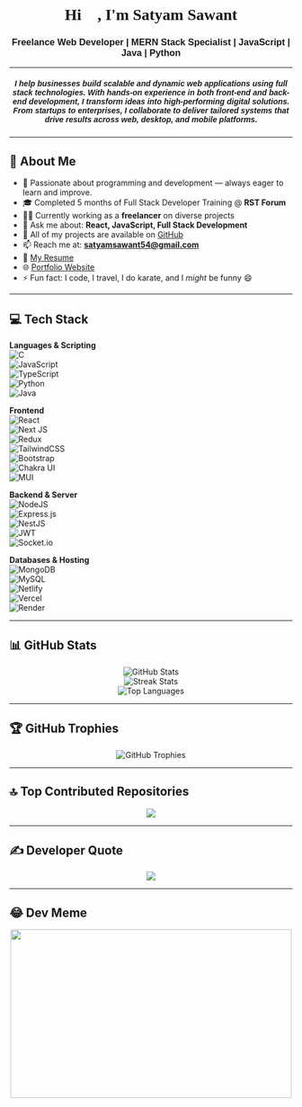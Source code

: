 <h1 align="center" style="font-family: Arial Black;">Hi 👋, I'm Satyam Sawant</h1>
<h3 align="center" style="font-family: sans-serif;">
Freelance Web Developer | MERN Stack Specialist | JavaScript | Java | Python
</h3>

---

<h5 align="center" style="font-family: sans-serif;">
I help businesses build scalable and dynamic web applications using full stack technologies. With hands-on experience in both front-end and back-end development, I transform ideas into high-performing digital solutions. From startups to enterprises, I collaborate to deliver tailored systems that drive results across web, desktop, and mobile platforms.
</h5>

---

## 💫 About Me

- 🧠 Passionate about programming and development — always eager to learn and improve.  
- 🎓 Completed 5 months of Full Stack Developer Training @ **RST Forum**  
- 🧑‍💻 Currently working as a **freelancer** on diverse projects  
- 💬 Ask me about: **React, JavaScript, Full Stack Development**  
- 📁 All of my projects are available on [GitHub](https://github.com/SatyamDevGenie)  
- 📫 Reach me at: **satyamsawant54@gmail.com**  
- 📄 [My Resume](https://drive.google.com/file/d/1Ispj5RvIOyfNgsE08i9NMMcOA7js_4Sj/view)  
- 🌐 [Portfolio Website](https://ss-dev-portfolio.netlify.app)  
- ⚡ Fun fact: I code, I travel, I do karate, and I *might* be funny 😄  

---

## 💻 Tech Stack

**Languages & Scripting**  
![C](https://img.shields.io/badge/c-%2300599C.svg?style=for-the-badge&logo=c&logoColor=white)  
![JavaScript](https://img.shields.io/badge/javascript-%23323330.svg?style=for-the-badge&logo=javascript&logoColor=%23F7DF1E)  
![TypeScript](https://img.shields.io/badge/typescript-%23007ACC.svg?style=for-the-badge&logo=typescript&logoColor=white)  
![Python](https://img.shields.io/badge/python-3670A0?style=for-the-badge&logo=python&logoColor=ffdd54)  
![Java](https://img.shields.io/badge/java-%23ED8B00.svg?style=for-the-badge&logo=openjdk&logoColor=white)

**Frontend**  
![React](https://img.shields.io/badge/react-%2320232a.svg?style=for-the-badge&logo=react&logoColor=%2361DAFB)  
![Next JS](https://img.shields.io/badge/Next-black?style=for-the-badge&logo=next.js&logoColor=white)  
![Redux](https://img.shields.io/badge/Redux-593D88?style=for-the-badge&logo=redux&logoColor=white)  
![TailwindCSS](https://img.shields.io/badge/tailwindcss-%2338B2AC.svg?style=for-the-badge&logo=tailwind-css&logoColor=white)  
![Bootstrap](https://img.shields.io/badge/bootstrap-%238511FA.svg?style=for-the-badge&logo=bootstrap&logoColor=white)  
![Chakra UI](https://img.shields.io/badge/chakra-%234ED1C5.svg?style=for-the-badge&logo=chakraui&logoColor=white)  
![MUI](https://img.shields.io/badge/MUI-%230081CB.svg?style=for-the-badge&logo=mui&logoColor=white)

**Backend & Server**  
![NodeJS](https://img.shields.io/badge/node.js-6DA55F?style=for-the-badge&logo=node.js&logoColor=white)  
![Express.js](https://img.shields.io/badge/express.js-%23404d59.svg?style=for-the-badge&logo=express&logoColor=%2361DAFB)  
![NestJS](https://img.shields.io/badge/nestjs-%23E0234E.svg?style=for-the-badge&logo=nestjs&logoColor=white)  
![JWT](https://img.shields.io/badge/JWT-black?style=for-the-badge&logo=JSON%20web%20tokens)  
![Socket.io](https://img.shields.io/badge/Socket.io-black?style=for-the-badge&logo=socket.io&badgeColor=010101)

**Databases & Hosting**  
![MongoDB](https://img.shields.io/badge/MongoDB-%234ea94b.svg?style=for-the-badge&logo=mongodb&logoColor=white)  
![MySQL](https://img.shields.io/badge/mysql-4479A1.svg?style=for-the-badge&logo=mysql&logoColor=white)  
![Netlify](https://img.shields.io/badge/netlify-%23000000.svg?style=for-the-badge&logo=netlify&logoColor=#00C7B7)  
![Vercel](https://img.shields.io/badge/vercel-%23000000.svg?style=for-the-badge&logo=vercel&logoColor=white)  
![Render](https://img.shields.io/badge/Render-%46E3B7.svg?style=for-the-badge&logo=render&logoColor=white)

---

## 📊 GitHub Stats

<p align="center">
  <img src="https://github-readme-stats.vercel.app/api?username=SatyamDevGenie&theme=dark&hide_border=false&include_all_commits=false&count_private=false" alt="GitHub Stats" />
  <br />
  <img src="https://github-readme-streak-stats.herokuapp.com/?user=SatyamDevGenie&theme=dark&hide_border=false" alt="Streak Stats" />
  <br />
  <img src="https://github-readme-stats.vercel.app/api/top-langs/?username=SatyamDevGenie&theme=dark&hide_border=false&layout=compact" alt="Top Languages" />
</p>

---

## 🏆 GitHub Trophies

<p align="center">
  <img src="https://github-profile-trophy.vercel.app/?username=SatyamDevGenie&theme=tokyonight&no-frame=false&no-bg=true&margin-w=4" alt="GitHub Trophies"/>
</p>

---

## 🔝 Top Contributed Repositories

<p align="center">
  <img src="https://github-contributor-stats.vercel.app/api?username=SatyamDevGenie&limit=5&theme=dark&combine_all_yearly_contributions=true" />
</p>

---

## ✍️ Developer Quote

<p align="center">
  <img src="https://quotes-github-readme.vercel.app/api?type=horizontal&theme=radical" />
</p>

---

## 😂 Dev Meme

<p align="center">
  <img src="https://i.pinimg.com/736x/9d/d5/52/9dd552fda78b7f923c63e082cee4ccb9.jpg" width="500" height="300"/>
</p>
